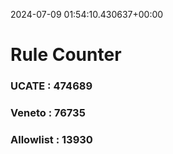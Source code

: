 2024-07-09 01:54:10.430637+00:00
# Rule Counter 
 ### UCATE : 474689

 ### Veneto : 76735

 ### Allowlist : 13930